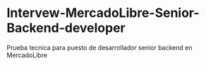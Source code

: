 # Intervew-MercadoLibre-Senior-Backend-developer
Prueba tecnica para puesto de desarrollador senior backend en MercadoLibre
